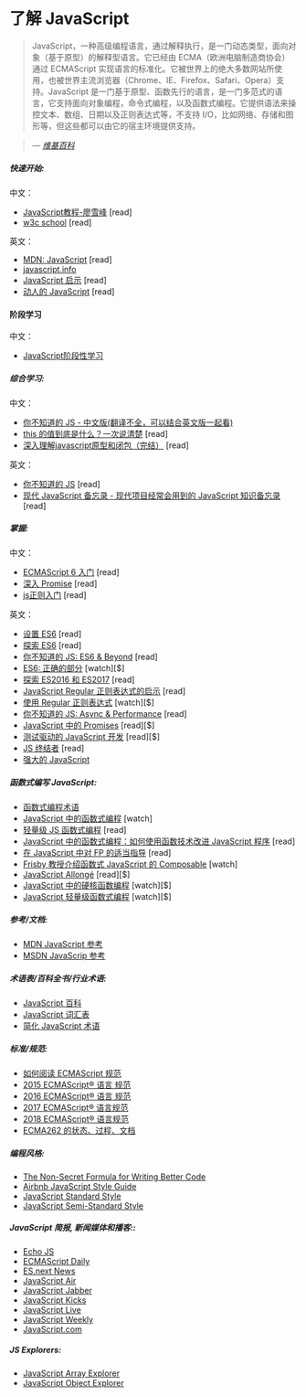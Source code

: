 # 了解 JavaScript

> JavaScript，一种高级编程语言，通过解释执行，是一门动态类型，面向对象（基于原型）的解释型语言。它已经由 ECMA（欧洲电脑制造商协会）通过 ECMAScript 实现语言的标准化。它被世界上的绝大多数网站所使用，也被世界主流浏览器（Chrome、IE、Firefox、Safari、Opera）支持。JavaScript 是一门基于原型、函数先行的语言，是一门多范式的语言，它支持面向对象编程，命令式编程，以及函数式编程。它提供语法来操控文本、数组、日期以及正则表达式等，不支持 I/O，比如网络、存储和图形等，但这些都可以由它的宿主环境提供支持。

><cite>&#8212; [维基百科](https://en.wikipedia.org/wiki/JavaScript)</cite>

##### 快速开始:

中文：
* [JavaScript教程-廖雪峰](https://www.liaoxuefeng.com/wiki/001434446689867b27157e896e74d51a89c25cc8b43bdb3000) [read]
* [w3c school](http://www.w3school.com.cn/) [read]

英文：
* [MDN: JavaScript](https://developer.mozilla.org/en-US/docs/Learn/JavaScript) [read]
* [javascript.info](http://javascript.info/)
* [JavaScript 启示](http://www.javascriptenlightenment.com/) [read]
* [动人的 JavaScript](http://eloquentjavascript.net/) [read]

#### 阶段学习

中文：
* [JavaScript阶段性学习](../translation/brief-javascript-roadmap/brief-javascript-roadmap.md)

##### 综合学习:

中文：
* [你不知道的 JS - 中文版(翻译不全，可以结合英文版一起看)](https://github.com/kangbin/You-Dont-Know-JS)
* [this 的值到底是什么？一次说清楚](https://zhuanlan.zhihu.com/p/23804247) [read]
* [深入理解javascript原型和闭包（完结）](https://www.cnblogs.com/wangfupeng1988/p/3977924.html) [read]

英文：
* [你不知道的 JS](https://github.com/getify/You-Dont-Know-JS/) [read]
* [现代 JavaScript 备忘录 - 现代项目经常会用到的 JavaScript 知识备忘录](https://github.com/mbeaudru/modern-js-cheatsheet) [read]

##### 掌握:

中文：
* [ECMAScript 6 入门](http://es6.ruanyifeng.com/) [read]
* [深入 Promise](https://zhuanlan.zhihu.com/p/25178630) [read]
* [js正则入门](https://segmentfault.com/a/1190000009324194) [read]

英文：
* [设置 ES6](https://leanpub.com/setting-up-es6) [read]
* [探索 ES6](http://exploringjs.com/es6.html) [read]
* [你不知道的 JS: ES6 & Beyond](https://github.com/getify/You-Dont-Know-JS/blob/master/es6%20&%20beyond/README.md#you-dont-know-js-es6--beyond) [read]
* [ES6: 正确的部分](https://frontendmasters.com/courses/es6-right-parts/) [watch][$]
* [探索 ES2016 和 ES2017](http://exploringjs.com/es2016-es2017.html) [read]
* [JavaScript Regular 正则表达式的启示](http://codylindley.com/techpro/2013_05_14__javascript-regular-expression-/) [read]
* [使用 Regular 正则表达式](http://www.lynda.com/Regular-Expressions-tutorials/Using-Regular-Expressions/85870-2.html) [watch][$]
* [你不知道的 JS: Async & Performance](https://github.com/getify/You-Dont-Know-JS/blob/master/async%20&%20performance/README.md#you-dont-know-js-async--performance) [read]
* [JavaScript 中的 Promises](http://www.amazon.com/JavaScript-Promises-Daniel-Parker/dp/1449373216/ref=pd_sim_sbs_14_5) [read][$]
* [测试驱动的 JavaScript 开发](http://www.amazon.com/dp/0321683919/) [read][$]
* [JS 终结者](https://mythbusters.js.org/index.html) [read]
* [强大的 JavaScript](https://molily.de/robust-javascript/)

##### 函数式编写 JavaScript:

* [函数式编程术语](https://github.com/hemanth/functional-programming-jargon#functional-programming-jargon)
* [JavaScript 中的函数式编程](https://www.youtube.com/watch?v=BMUiFMZr7vk&list=PL0zVEGEvSaeEd9hlmCXrk5yUyqUag-n84) [watch]
* [轻量级 JS 函数式编程](https://github.com/getify/Functional-Light-JS) [read]
* [JavaScript 中的函数式编程：如何使用函数技术改进 JavaScript 程序](https://www.amazon.com/Functional-Programming-JavaScript-functional-techniques/dp/1617292826/ref=sr_1_1?&_encoding=UTF8&tag=fronenddevejo-20&linkCode=ur2&linkId=dcc6b0cb7de57fa841f1b178d2d54b9d&camp=1789&creative=9325) [read]
* [在 JavaScript 中对 FP 的适当指导](https://drboolean.gitbooks.io/mostly-adequate-guide/content/) [read]
* [Frisby 教授介绍函数式 JavaScript 的 Composable](https://egghead.io/courses/professor-frisby-introduces-composable-functional-javascript) [watch]
* [JavaScript Allongé](https://leanpub.com/javascriptallongesix) [read][$]
* [JavaScript 中的硬核函数编程](https://frontendmasters.com/courses/functional-javascript/) [watch][$]
* [JavaScript 轻量级函数式编程](https://frontendmasters.com/courses/functional-js-lite/) [watch][$]

##### 参考/文档:

* [MDN JavaScript 参考](https://developer.mozilla.org/en-US/docs/Web/JavaScript/Reference)
* [MSDN JavaScrip 参考](https://msdn.microsoft.com/en-us/library/yek4tbz0.aspx)

##### 术语表/百科全书/行业术语:

* [JavaScript 百科](http://www.crockford.com/javascript/encyclopedia/)
* [JavaScript 词汇表](https://www.codecademy.com/articles/glossary-javascript)
* [简化 JavaScript 术语](http://jargon.js.org/)

##### 标准/规范:

* [如何阅读 ECMAScript 规范](https://timothygu.me/es-howto/)
* [2015 ECMAScript® 语言 规范](http://www.ecma-international.org/ecma-262/6.0/index.html)
* [2016 ECMAScript® 语言 规范](https://www.ecma-international.org/ecma-262/7.0/index.html)
* [2017 ECMAScript® 语言规范](http://www.ecma-international.org/ecma-262/8.0/index.html)
* [2018 ECMAScript® 语言规范](https://tc39.github.io/ecma262/)
* [ECMA262 的状态、过程、文档](https://github.com/tc39/ecma262)

##### 编程风格:

* [The Non-Secret Formula for Writing Better Code](https://hackernoon.com/the-non-secret-formula-for-writing-better-code-e41d1ff38682)
* [Airbnb JavaScript Style Guide](http://airbnb.io/javascript/)
* [JavaScript Standard Style](http://standardjs.com/rules.html)
* [JavaScript Semi-Standard Style](https://github.com/Flet/semistandard)

##### JavaScript 简报, 新闻媒体和播客::

* [Echo JS](http://www.echojs.com/)
* [ECMAScript Daily](https://ecmascript-daily.github.io/)
* [ES.next News](http://esnextnews.com/)
* [JavaScript Air](https://javascriptair.com/)
* [JavaScript Jabber](https://devchat.tv/js-jabber/)
* [JavaScript Kicks](http://javascriptkicks.com/)
* [JavaScript Live](https://jslive.com/)
* [JavaScript Weekly](http://javascriptweekly.com/)
* [JavaScript.com](https://www.javascript.com/news)

##### JS Explorers:

* [JavaScript Array Explorer](https://sdras.github.io/array-explorer/)
* [JavaScript Object Explorer](https://sdras.github.io/object-explorer/)
